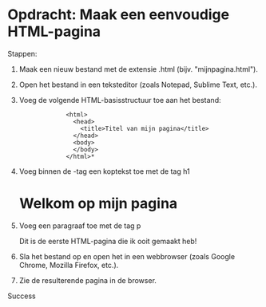 # Opdracht: Maak een eenvoudige HTML-pagina

Stappen:

1. Maak een nieuw bestand met de extensie .html (bijv. "mijnpagina.html").
2. Open het bestand in een teksteditor (zoals Notepad, Sublime Text, etc.).
3. Voeg de volgende HTML-basisstructuur toe aan het bestand:
  
                    <html>
                      <head>
                        <title>Titel van mijn pagina</title>
                      </head>
                      <body>
                      </body>
                    </html>*

4. Voeg binnen de <body>-tag een koptekst toe met de tag h1

    <h1>Welkom op mijn pagina</h1>
        
5. Voeg een paragraaf toe met de tag p

     <p>Dit is de eerste HTML-pagina die ik ooit gemaakt heb!</p>
        
6. Sla het bestand op en open het in een webbrowser (zoals Google Chrome, Mozilla Firefox, etc.).
7. Zie de resulterende pagina in de browser.

  Success
